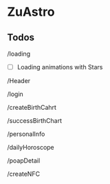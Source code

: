# ZuAstro

## Todos

/loading

- [ ] Loading animations with Stars

/Header

/login

/createBirthCahrt

/successBirthChart

/personalInfo

/dailyHoroscope

/poapDetail

/createNFC
